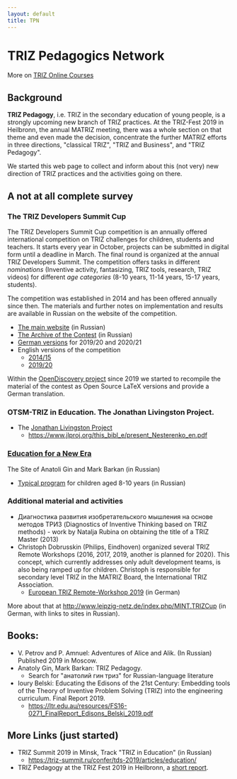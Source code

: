 ```yaml
---
layout: default
title: TPN
---
```


# TRIZ Pedagogics Network

More on [TRIZ Online Courses](TOC "wikilink")  

## Background

**TRIZ Pedagogy**, i.e. TRIZ in the secondary education of young people, is a
strongly upcoming new branch of TRIZ practices.  At the TRIZ-Fest 2019 in
Heilbronn, the annual MATRIZ meeting, there was a whole section on that theme
and even made the decision, concentrate the further MATRIZ efforts in three
directions, "classical TRIZ", "TRIZ and Business", and "TRIZ Pedagogy".

We started this web page to collect and inform about this (not very) new
direction of TRIZ practices and the activities going on there.

## A not at all complete survey

### The TRIZ Developers Summit Cup

The TRIZ Developers Summit Cup competition is an annually offered
international competition on TRIZ challenges for children, students and
teachers. It starts every year in October, projects can be submitted in
digital form until a deadline in March. The final round is organized at the
annual TRIZ Developers Summit.  The competition offers tasks in different
_nominations_ (Inventive activity, fantasizing, TRIZ tools, research, TRIZ
videos) for different _age categories_ (8-10 years, 11-14 years, 15-17 years,
students).  

The competition was established in 2014 and has been offered annually since
then. The materials and further notes on implementation and results are
available in Russian on the website of the competition.
* [The main website](https://triz-summit.ru/contest/) (in Russian)
* [The Archive of the Contest](https://triz-summit.ru/contest/2015/) (in
  Russian)
* [German versions](http://www.leipzig-netz.de/index.php/MINT.Internationales)
  for 2019/20 and 2020/21
* English versions of the competition
  * [2014/15](https://triz-summit.ru/en/300139/300199/)
  * [2019/20](https://triz-summit.ru/en/300139/contest-2019-2020/)

Within the
[OpenDiscovery project](https://github.com/wumm-project/OpenDiscovery)
since 2019 we started to recompile the material of the contest as Open Source
LaTeX versions and provide a German translation.

### OTSM-TRIZ in Education. The Jonathan Livingston Project.

* The [Jonathan Livingston Project](https://www.jlproj.org)
  * <https://www.jlproj.org/this_bibl_e/present_Nesterenko_en.pdf>

### [Education for a New Era](https://trizway.com/)

The Site of Anatoli Gin and Mark Barkan (in Russian)
* [Typical program](https://trizway.com/art/primary/triz-pedagogika-krea-zanyatiya-dlya-razvitiya-myshleniya.html)
    for children aged 8-10 years (in Russian)
    
### Additional material and activities

* Диагностика развития изобретательского мышления на основе методов ТРИЗ
  (Diagnostics of Inventive Thinking based on TRIZ methods) - work by Natalja
  Rubina on obtaining the title of a TRIZ Master (2013)
* Christoph Dobrusskin (Philips, Eindhoven) organized several TRIZ Remote
  Workshops (2016, 2017, 2019, another is planned for 2020). This concept,
  which currently addresses only adult development teams, is also being ramped
  up for children. Christoph is responsible for secondary level TRIZ in the
  MATRIZ Board, the International TRIZ Association.
  * [European TRIZ Remote-Workshop 2019](https://triz-akademie.de/triz-veranstaltungen/europaeischer-triz-remote-workshop-2019/)
    (in German)

More about that at http://www.leipzig-netz.de/index.php/MINT.TRIZCup (in
German, with links to sites in Russian).

## Books:

* V. Petrov and P. Amnuel: Adventures of Alice and Alik. (In Russian)
  Published 2019 in Moscow. 
* Anatoly Gin, Mark Barkan: TRIZ Pedagogy. 
  * Search for "анатолий гин триз" for Russian-language literature
* Ioury Belski: Educating the Edisons of the 21st Century: Embedding tools of
  the Theory of Inventive Problem Solving (TRIZ) into the engineering
  curriculum. Final Report 2019.
  * <https://ltr.edu.au/resources/FS16-0271_FinalReport_Edisons_Belski_2019.pdf>

## More Links (just started)

* TRIZ Summit 2019 in Minsk, Track "TRIZ in Education" (in Russian)
  * <https://triz-summit.ru/confer/tds-2019/articles/education/>
* TRIZ Pedagogy at the TRIZ Fest 2019 in Heilbronn, a [short report](https://matriz.org/wp-content/uploads/2019/07/Session-on-TRIZ-Pedagogy-at-TRIZfest-2019.docx).
